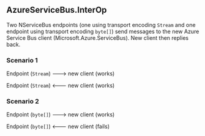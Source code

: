 ## AzureServiceBus.InterOp

Two NServiceBus endpoints (one using transport encoding `Stream` and one endpoint using transport encoding `byte[]`) send messages to the new Azure Service Bus client (Microsoft.Azure.ServiceBus).
New client then replies back.

### Scenario 1

Endpoint (`Stream`) ---> new client (works)

Endpoint (`Stream`) <--- new client (works)

### Scenario 2

Endpoint (`byte[]`) ---> new client (works)

Endpoint (`byte[]`) <--- new client (fails)

